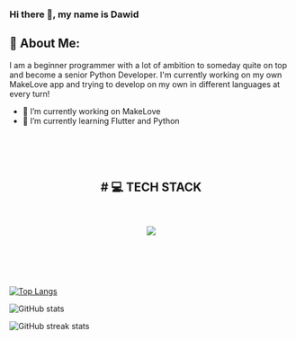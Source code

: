 ### Hi there 👋, my name is Dawid
## 💫 About Me:

I am a beginner programmer with a lot of ambition to someday quite on top and become a senior Python Developer. I'm currently working on my own MakeLove app and trying to develop on my own in different languages at every turn!

- 🔭 I’m currently working on MakeLove 
- 🌱 I’m currently learning Flutter and Python <br>
  #
  
<br> 

  # <h2 align="center"> # 💻 TECH STACK </h2>
  <br/>
  <p align="center">
  <a href="https://skillicons.dev">
    <img src="https://skillicons.dev/icons?i=js,php,sql,py,flutter,html,css,dart,vscode" />
  </a>
</p>

<br>

##

<br>


[![Top Langs](https://github-readme-stats.vercel.app/api/top-langs/?username=frazq)](https://github.com/anuraghazra/github-readme-stats)

![GitHub stats](https://github-readme-stats.vercel.app/api?username=frazq&show_icons=true)  

![GitHub streak stats](https://streak-stats.demolab.com/?user=frazq) 


